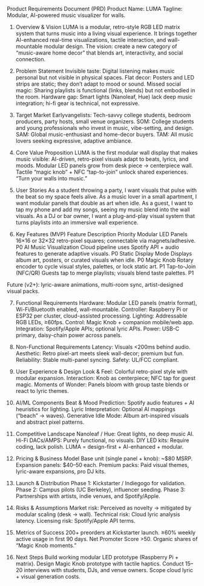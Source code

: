 Product Requirements Document (PRD)
Product Name: LUMA
Tagline: Modular, AI-powered music visualizer for walls.

1. Overview & Vision
LUMA is a modular, retro-style RGB LED matrix system that turns music into a living visual experience.
It brings together AI-enhanced real-time visualizations, tactile interaction, and wall-mountable modular design.
The vision: create a new category of “music-aware home decor” that blends art, interactivity, and social connection.

2. Problem Statement
Invisible taste: Digital listening makes music personal but not visible in physical spaces.
Flat decor: Posters and LED strips are static; they don’t adapt to mood or sound.
Missed social magic: Sharing playlists is functional (links, blends) but not embodied in the room.
Hardware gap: Smart lights (Nanoleaf, Hue) lack deep music integration; hi-fi gear is technical, not expressive.

3. Target Market
Earlyvangelists: Tech-savvy college students, bedroom producers, party hosts, small venue organizers.
SOM: College students and young professionals who invest in music, vibe-setting, and design.
SAM: Global music-enthusiast and home-decor buyers.
TAM: All music lovers seeking expressive, adaptive ambiance.

4. Core Value Proposition
LUMA is the first modular wall display that makes music visible:
AI-driven, retro-pixel visuals adapt to beats, lyrics, and moods.
Modular LED panels grow from desk piece → centerpiece wall.
Tactile “magic knob” + NFC “tap-to-join” unlock shared experiences.
“Turn your walls into music.”

5. User Stories
As a student throwing a party, I want visuals that pulse with the beat so my space feels alive.
As a music lover in a small apartment, I want modular panels that double as art when idle.
As a guest, I want to tap my phone and add my songs, seeing my music blend into the wall visuals.
As a DJ or bar owner, I want a plug-and-play visual system that turns playlists into an immersive wall experience.

6. Key Features (MVP)
Feature
Description
Priority
Modular LED Panels
16×16 or 32×32 retro-pixel squares; connectable via magnets/adhesive.
P0
AI Music Visualization
Cloud pipeline uses Spotify API + audio features to generate adaptive visuals.
P0
Static Display Mode
Displays album art, posters, or curated visuals when idle.
P0
Magic Knob
Rotary encoder to cycle visual styles, palettes, or lock static art.
P1
Tap-to-Join (NFC/QR)
Guests tap to merge playlists; visuals blend taste palettes.
P1

Future (v2+): lyric-aware animations, multi-room sync, artist-designed visual packs.

7. Functional Requirements
Hardware: Modular LED panels (matrix format), Wi-Fi/Bluetooth enabled, wall-mountable.
Controller: Raspberry Pi or ESP32 per cluster, cloud-assisted processing.
Lighting: Addressable RGB LEDs, ≥60fps.
Control: Magic Knob + companion mobile/web app.
Integration: Spotify/Apple APIs; optional lyric APIs.
Power: USB-C primary, daisy-chain power across panels.

8. Non-Functional Requirements
Latency: Visuals <200ms behind audio.
Aesthetic: Retro pixel-art meets sleek wall-decor; premium but fun.
Reliability: Stable multi-panel syncing.
Safety: UL/FCC compliant.

9. User Experience & Design
Look & Feel: Colorful retro-pixel style with modular expansion.
Interaction: Knob as centerpiece; NFC tap for guest magic.
Moments of Wonder: Panels bloom with group taste blends or react to lyric themes.

10. AI/ML Components
Beat & Mood Prediction: Spotify audio features + AI heuristics for lighting.
Lyric Interpretation: Optional AI mappings (“beach” → waves).
Generative Idle Mode: Album art-inspired visuals and abstract pixel patterns.

11. Competitive Landscape
Nanoleaf / Hue: Great lights, no deep music AI.
Hi-Fi DACs/AMPS: Purely functional, no visuals.
DIY LED kits: Require coding, lack polish.
LUMA = design-first + AI-enhanced + modular.

12. Pricing & Business Model
Base unit (single panel + knob): ~$80 MSRP.
Expansion panels: $40–50 each.
Premium packs: Paid visual themes, lyric-aware expansions, pro DJ kits.

13. Launch & Distribution
Phase 1: Kickstarter / Indiegogo for validation.
Phase 2: Campus pilots (UC Berkeley), influencer seeding.
Phase 3: Partnerships with artists, indie venues, and Spotify/Apple.

14. Risks & Assumptions
Market risk: Perceived as novelty → mitigated by modular scaling (desk → wall).
Technical risk: Cloud lyric analysis latency.
Licensing risk: Spotify/Apple API terms.

15. Metrics of Success
200+ preorders at Kickstarter launch.
≥60% weekly active usage in first 90 days.
Net Promoter Score >50.
Organic shares of “Magic Knob moments.”

16. Next Steps
Build working modular LED prototype (Raspberry Pi + matrix).
Design Magic Knob prototype with tactile haptics.
Conduct 15–20 interviews with students, DJs, and venue owners.
Scope cloud lyric + visual generation costs.



